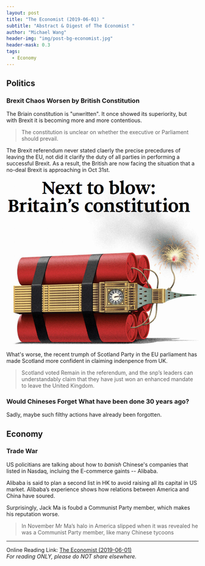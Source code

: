 ```yaml
---
layout: post
title: "The Economist (2019-06-01) "
subtitle: "Abstract & Digest of The Economist "
author: "Michael Wang"
header-img: "img/post-bg-economist.jpg"
header-mask: 0.3
tags:
  - Economy
---
```



## Politics
### Brexit Chaos Worsen by British Constitution
The Briain constitution is "unwritten". It once showed its superiority, but with Brexit it is becoming more and more contentious. 
> The constitution is unclear on whether the executive or Parliament should prevail. 

The Brexit referendum never stated claerly the precise precedures of leaving the EU, not did it clarify the duty of all parties in performing a successful Brexit. As a result, the British are now facing the situation that a no-deal Brexit is approaching in Oct 31st.

![Front Page](/img/in-post/econ-0601-Britain.png)

What's worse, the recent trumph of Scotland Party in the EU parliament has made Scotland more confident in claiming indenpence from UK.
> Scotland voted Remain in the referendum, and the snp’s leaders can understandably
> claim that they have just won an enhanced mandate to leave the United Kingdom.

### Would Chineses Forget What have been done 30 years ago?
Sadly, maybe such filthy actions have already been forgotten.


## Economy
### Trade War
US policitians are talking about how to *banish* Chinese's companies that listed in Nasdaq, incluing the E-commerce gaints -- Alibaba. 

Alibaba is said to plan a second list in HK to avoid raising all its capital in US market. 
Alibaba’s experience shows how relations between America and China have soured.

Surprisingly, Jack Ma is foubd a Communist Party member, which makes his reputation worse.

> In November Mr Ma’s halo in America slipped when it was revealed 
> he was a Communist Party member, like many Chinese tycoons





-------------------------------------------


Online Reading Link: [The Economist (2019-06-01)](https://onedrive.gimhoy.com/sharepoint/aHR0cHM6Ly9zanR1ZWR1Y24tbXkuc2hhcmVwb2ludC5jb20vOmI6L2cvcGVyc29uYWwvd3luOTgxNl9zanR1X2VkdV9jbi9FVlpZb042R3lVZExuQmszdWhhUGRia0JaV3pYR19BTTJpSndETEdYX1RGRjJBP2U9WWpUVVpI.pdf)   
*For reading ONLY, please do NOT share elsewhere.* 

